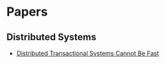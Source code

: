 # Papers

## Distributed Systems

* [Distributed Transactional Systems Cannot Be Fast](https://arxiv.org/pdf/1903.09106.pdf)